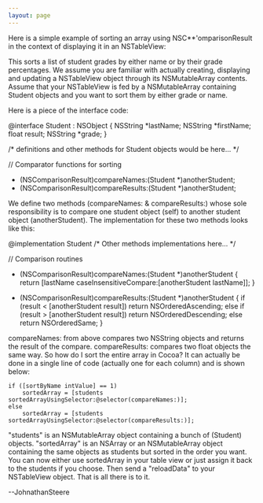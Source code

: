 ```yaml
---
layout: page
---
```


Here is a simple example of sorting an array using NSC**'omparisonResult in the context of displaying it in an NSTableView:

This sorts a list of student grades by either name or by their grade percentages.  We assume you are familiar with actually creating, displaying and updating a NSTableView object through its NSMutableArray contents.  Assume that your NSTableView is fed by a NSMutableArray containing Student objects and you want to sort them by either grade or name.

Here is a piece of the interface code:

    
@interface Student : NSObject
{
	NSString	*lastName;
	NSString	*firstName;
	float		result;
	NSString	*grade;
}

/* definitions and other methods for Student objects would be here... */

// Comparator functions for sorting
- (NSComparisonResult)compareNames:(Student *)anotherStudent;
- (NSComparisonResult)compareResults:(Student *)anotherStudent;


We define two methods (compareNames: & compareResults:) whose sole responsibility is to compare one student object (self) to another student object (anotherStudent).  The implementation for these two methods looks like this:

    
@implementation Student
/* Other methods implementations here... */

// Comparison routines
- (NSComparisonResult)compareNames:(Student *)anotherStudent
{
	return [lastName caseInsensitiveCompare:[anotherStudent lastName]];
}

- (NSComparisonResult)compareResults:(Student *)anotherStudent
{
	if (result < [anotherStudent result])
		return NSOrderedAscending;
	else if (result > [anotherStudent result])
		return NSOrderedDescending;
	else
		return NSOrderedSame;
}


compareNames: from above compares two NSString objects and returns the result of the compare.  compareResults: compares two float objects the same way.  So how do I sort the entire array in Cocoa?  It can actually be done in a single line of code (actually one for each column) and is shown below:

    
	if ([sortByName intValue] == 1)
		sortedArray = [students sortedArrayUsingSelector:@selector(compareNames:)];
	else
		sortedArray = [students sortedArrayUsingSelector:@selector(compareResults:)];


"students" is an NSMutableArray object containing a bunch of (Student) objects.  "sortedArray" is an NSArray or an NSMutableArray object containing the same objects as students but sorted in the order you want.  You can now either use sortedArray in your table view or just assign it back to the students if you choose. Then send a "reloadData" to your NSTableView object.  That is all there is to it.

--JohnathanSteere
